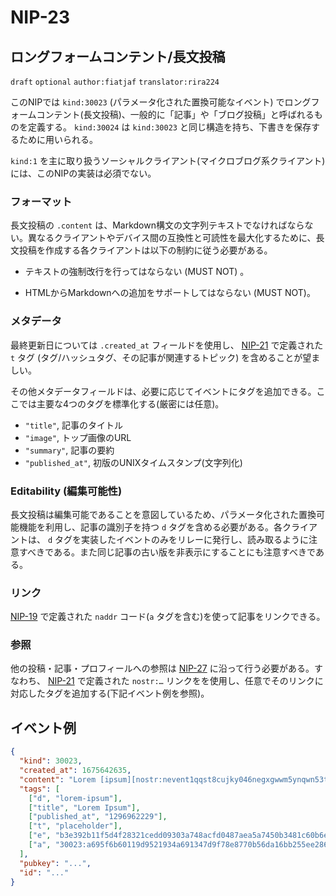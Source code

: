 NIP-23
======

ロングフォームコンテント/長文投稿
-----------------

`draft` `optional` `author:fiatjaf` `translator:rira224`

このNIPでは `kind:30023` (パラメータ化された置換可能なイベント) でロングフォームコンテント(長文投稿)、一般的に「記事」や「ブログ投稿」と呼ばれるものを定義する。
`kind:30024` は `kind:30023` と同じ構造を持ち、下書きを保存するために用いられる。

`kind:1` を主に取り扱うソーシャルクライアント(マイクロブログ系クライアント)には、このNIPの実装は必須でない。

### フォーマット

長文投稿の `.content` は、Markdown構文の文字列テキストでなければならない。異なるクライアントやデバイス間の互換性と可読性を最大化するために、長文投稿を作成する各クライアントは以下の制約に従う必要がある。

- テキストの強制改行を行ってはならない (MUST NOT) 。

- HTMLからMarkdownへの追加をサポートしてはならない (MUST NOT)。

### メタデータ

最終更新日については `.created_at` フィールドを使用し、 [NIP-21](21.md) で定義された `t` タグ (タグ/ハッシュタグ、その記事が関連するトピック) を含めることが望ましい。

その他メタデータフィールドは、必要に応じてイベントにタグを追加できる。ここでは主要な4つのタグを標準化する(厳密には任意)。

- `"title"`, 記事のタイトル
- `"image"`, トップ画像のURL
- `"summary"`, 記事の要約
- `"published_at"`, 初版のUNIXタイムスタンプ(文字列化)

### Editability (編集可能性)

長文投稿は編集可能であることを意図しているため、パラメータ化された置換可能機能を利用し、記事の識別子を持つ `d` タグを含める必要がある。各クライアントは、 `d` タグを実装したイベントのみをリレーに発行し、読み取るように注意すべきである。また同じ記事の古い版を非表示にすることにも注意すべきである。

### リンク

[NIP-19](19.md) で定義された `naddr` コード(`a` タグを含む)を使って記事をリンクできる。

### 参照

他の投稿・記事・プロフィールへの参照は [NIP-27](27.md) に沿って行う必要がある。すなわち、 [NIP-21](21.md) で定義された `nostr:…` リンクをを使用し、任意でそのリンクに対応したタグを追加する(下記イベント例を参照)。

## イベント例

```json
{
  "kind": 30023,
  "created_at": 1675642635,
  "content": "Lorem [ipsum][nostr:nevent1qqst8cujky046negxgwwm5ynqwn53t8aqjr6afd8g59nfqwxpdhylpcpzamhxue69uhhyetvv9ujuetcv9khqmr99e3k7mg8arnc9] dolor sit amet, consectetur adipiscing elit, sed do eiusmod tempor incididunt ut labore et dolore magna aliqua. Ut enim ad minim veniam, quis nostrud exercitation ullamco laboris nisi ut aliquip ex ea commodo consequat. Duis aute irure dolor in reprehenderit in voluptate velit esse cillum dolore eu fugiat nulla pariatur. Excepteur sint occaecat cupidatat non proident, sunt in culpa qui officia deserunt mollit anim id est laborum.\n\nRead more at nostr:naddr1qqzkjurnw4ksz9thwden5te0wfjkccte9ehx7um5wghx7un8qgs2d90kkcq3nk2jry62dyf50k0h36rhpdtd594my40w9pkal876jxgrqsqqqa28pccpzu.",
  "tags": [
    ["d", "lorem-ipsum"],
    ["title", "Lorem Ipsum"],
    ["published_at", "1296962229"],
    ["t", "placeholder"],
    ["e", "b3e392b11f5d4f28321cedd09303a748acfd0487aea5a7450b3481c60b6e4f87", "wss://relay.example.com"],
    ["a", "30023:a695f6b60119d9521934a691347d9f78e8770b56da16bb255ee286ddf9fda919:ipsum", "wss://relay.nostr.org"]
  ],
  "pubkey": "...",
  "id": "..."
}
```
